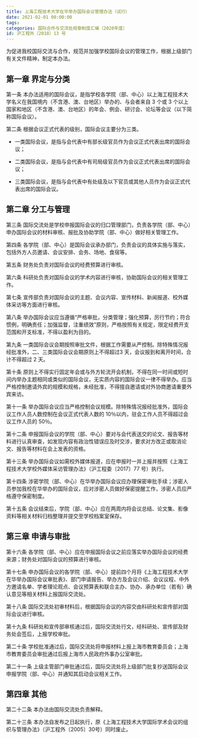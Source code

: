 ```yaml
---
title: 上海工程技术大学在华举办国际会议管理办法（试行）
date: 2021-02-01 00:00:00
tags: 
categories: 国际合作与交流处规章制度汇编（2020年度）
id: 沪工程外〔2018〕13 号
---
```


为促进我校国际交流与合作，规范并加强学校国际会议的管理工作，根据上级部门有关文件精神，制定本办法。

## 第一章 界定与分类

第一条 本办法适用的国际会议，是指学校各学院（部、中心）以上海工程技术大学名义在我国境内（不含港、澳、台地区）举办的、与会者来自 3 个或 3 个以上国家和地区（不含港、澳、台地区）的年会、例会、研讨会、论坛等会议（以下简称国际会议）。

第二条 根据会议正式代表的级别，国际会议主要分为三类。

- 一类国际会议，是指与会代表中有部长级官员作为会议正式代表出席的国际会议；

- 二类国际会议，是指与会代表中有司局级官员作为会议正式代表出席的国际会议；

- 三类国际会议，是指与会代表中有处级及以下官员或其他人员作为会议正式代表出席的国际会议。

## 第二章 分工与管理

第三条 国际交流处是学校申报国际会议的归口管理部门，负责各学院（部、中心）申办国际会议的材料审核、报批及协助学院（部、中心）做好相关管理工作。

第四条 各学院（部、中心）是国际会议承办部门，负责会议的具体实施与落实，包括外方人员邀请、会议安排、会务、场地、食宿等。

第五条 财务处负责对国际会议的经费预算进行审核。

第六条 科研处负责对国际会议的学术内容进行审核，协助国际会议的相关管理工作。

第七条 宣传部负责对国际会议的主题、会议内容、宣传材料、新闻报道、校外媒体采访等方面进行审核。

第八条 举办国际会议应当遵循“严格审批，分类管理；强化预算，厉行节约；符合惯例，明确责任；加强监督，注重绩效”原则，严格按照有关规定，限定经费开支范围和开支标准，不得以盈利为目的。

第九条 一类国际会议会期按照审批文件，根据工作需要从严控制。除特殊情况报经批准外，二、三类国际会议会期原则上不得超过3 天，会议报到和离开时间，合计不得超过 2 天。

第十条 原则上不得实行固定年会或与外方轮流开会机制，不得在同一时间或短时间内举办主题相同或类似的国际会议，无实质内容的国际会议一律不得举办。应当严格控制邀请外宾的规模和规格，未经批准，不得擅自邀请或对外协商邀请重要外宾来访。

第十一条 举办国际会议应当严格控制会议规模。除特殊情况报经批准外，国际会议工作人员人数控制在会议正式代表人数的 10％以内，驻会工作人员不得超过会议工作人员的 50％。

第十二条 申报国际会议的学院（部、中心）要对与会代表送交的论文、报告等材料进行认真审查，如发现内容有政治性错误应及时交涉，要求对方改正或取消论文、报告等材料在会上发表的资格。

第十三条 举办国际会议如需校外媒体报道，应在申报时一并上报并按照《上海工程技术大学校外媒体采访管理办法》（沪工程委〔2017〕77 号）执行。

第十四条 涉密学院（部、中心）在华举办国际会议应办理保密审批手续；涉密人员参加我校在华举办的国际会议，应对涉密人员做好保密提醒工作，涉密人员应严格遵守保密制度。

第十五条 会议结束后，学院（部、中心）应在两周内将会议总结、论文集、影像资料等相关材料归档整理并提交至学校档案室保存。

## 第三章 申请与审批

第十六条 各学院（部、中心）应在申报国际会议之前应落实举办国际会议的经费来源；财务处对国际会议的预算进行审核。

第十七条 申办国际会议的各学院（部、中心）提前四个月将《上海工程技术大学在华举办国际会议审批表》、部门申请报告、举办方及会议介绍、会议议程、中外方邀请名单、学者理论观点、会议预算表和联合主办、协办、承办单位（若有）确认意见等相关材料上报国际交流处。

第十八条 国际交流处初审材料后，根据国际会议的内容交由科研处和宣传部对国际会议进行审核。

第十九条 科研处和宣传部审核通过后，国际交流处行文，经科研处、宣传部及财务处会签后，上报学校审批。

第二十条 学校批准通过后，国际交流处将申报材料上报上海市教育委员会；上海市教育委员会审批通过后报上海市人民政府外事办公室审批。

第二十一条 上级主管部门审批通过后，国际交流处将上级部门批复抄送国际会议申报学院（部、中心）并通知其启动会议相关工作。

## 第四章 其他

第二十二条 本办法由国际交流处负责解释。

第二十三条 本办法自发布之日起执行，原《上海工程技术大学国际学术会议的组织与管理办法》（沪工程外〔2005〕30号）同时废止。
